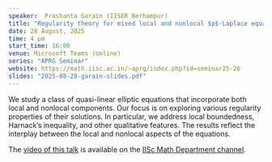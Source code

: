 ```yaml
---
speaker:  Prashanta Garain (IISER Berhampur)
title: "Regularity theory for mixed local and nonlocal $p$-Laplace equations"
date: 28 August, 2025
time: 4 pm
start_time: 16:00
venue: Microsoft Teams (online)
series: "APRG Seminar"
website: https://math.iisc.ac.in/~aprg/index.php?id=seminar25-26
slides: "2025-08-28-garain-slides.pdf"
---
```


We study a class of quasi-linear elliptic equations that incorporate both local and nonlocal components. Our focus is on exploring various regularity properties of their
solutions. In particular, we address local boundedness, Harnack’s inequality, and other qualitative features. The results reflect the interplay between the local and
nonlocal aspects of the equations.

The [video of this talk](https://www.youtube.com/watch?v=QcxdAMwzOeQ&list=PLQXtaLhI1-1qxOEykh-1WOFkYuIzEE-ev) is available
on the [IISc Math Department channel](https://www.youtube.com/channel/UCR5Igvq9HScQKlPr-0coSIg/playlists).
